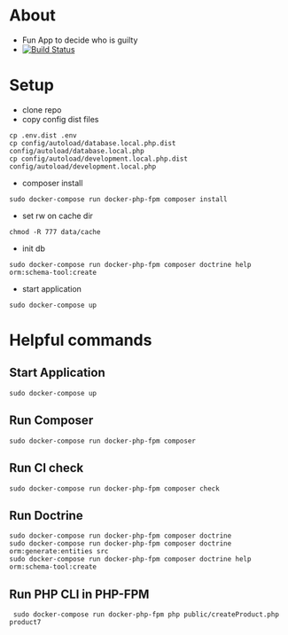 # About
* Fun App to decide who is guilty
* [![Build Status](https://travis-ci.org/s-ringert/guilty.svg?branch=master)](https://travis-ci.org/s-ringert/guilty)

# Setup
* clone repo
* copy config dist files
```shell
cp .env.dist .env
cp config/autoload/database.local.php.dist config/autoload/database.local.php
cp config/autoload/development.local.php.dist config/autoload/development.local.php      
```
* composer install
```shell
sudo docker-compose run docker-php-fpm composer install
```
                            
* set rw on cache dir                        
```shell
chmod -R 777 data/cache
```
* init db
```shell
sudo docker-compose run docker-php-fpm composer doctrine help orm:schema-tool:create
```

* start application
```shell
sudo docker-compose up
```

# Helpful commands
## Start Application
```shell
sudo docker-compose up
```
## Run Composer
```shell
sudo docker-compose run docker-php-fpm composer
```
## Run CI check
```shell
sudo docker-compose run docker-php-fpm composer check
```

## Run Doctrine
```shell
sudo docker-compose run docker-php-fpm composer doctrine
sudo docker-compose run docker-php-fpm composer doctrine orm:generate:entities src
sudo docker-compose run docker-php-fpm composer doctrine help orm:schema-tool:create
```

## Run PHP CLI in PHP-FPM
```shell
 sudo docker-compose run docker-php-fpm php public/createProduct.php product7
```
